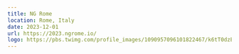 ```yaml
---
title: NG Rome
location: Rome, Italy
date: 2023-12-01
url: https://2023.ngrome.io/
logo: https://pbs.twimg.com/profile_images/1090957096101822467/k6tT0dzE_400x400.jpg
---
```

